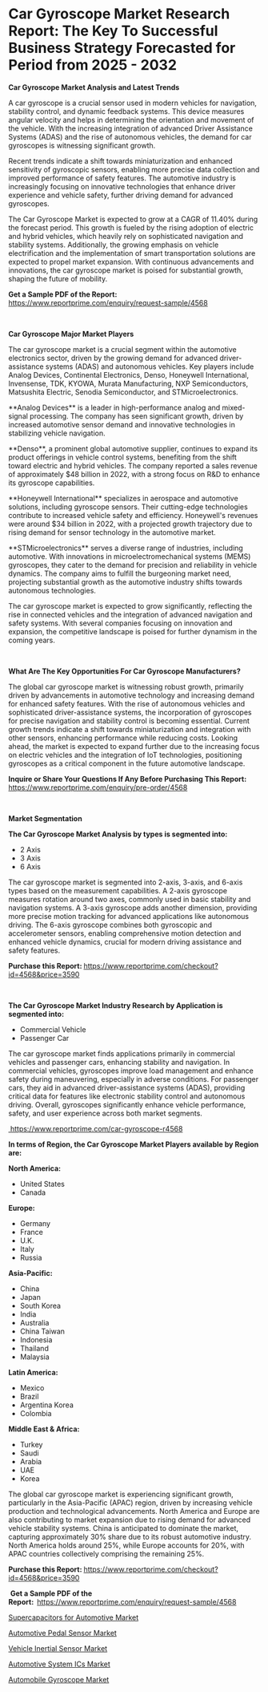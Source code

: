 <p><h1>Car Gyroscope Market Research Report: The Key To Successful Business Strategy Forecasted for Period from 2025 - 2032</h1></p><p><strong>Car Gyroscope Market Analysis and Latest Trends</strong></p>
<p><p>A car gyroscope is a crucial sensor used in modern vehicles for navigation, stability control, and dynamic feedback systems. This device measures angular velocity and helps in determining the orientation and movement of the vehicle. With the increasing integration of advanced Driver Assistance Systems (ADAS) and the rise of autonomous vehicles, the demand for car gyroscopes is witnessing significant growth. </p><p>Recent trends indicate a shift towards miniaturization and enhanced sensitivity of gyroscopic sensors, enabling more precise data collection and improved performance of safety features. The automotive industry is increasingly focusing on innovative technologies that enhance driver experience and vehicle safety, further driving demand for advanced gyroscopes.</p><p>The Car Gyroscope Market is expected to grow at a CAGR of 11.40% during the forecast period. This growth is fueled by the rising adoption of electric and hybrid vehicles, which heavily rely on sophisticated navigation and stability systems. Additionally, the growing emphasis on vehicle electrification and the implementation of smart transportation solutions are expected to propel market expansion. With continuous advancements and innovations, the car gyroscope market is poised for substantial growth, shaping the future of mobility.</p></p>
<p><strong>Get a Sample PDF of the Report:&nbsp;</strong> <a href="https://www.reportprime.com/enquiry/request-sample/4568?utm_campaign=39&utm_medium=2&utm_source=Github&utm_content=ia&utm_term=19032025&utm_id=car-gyroscope">https://www.reportprime.com/enquiry/request-sample/4568</a></p>
<p>&nbsp;</p>
<p><strong>Car Gyroscope Major Market Players</strong></p>
<p><p>The car gyroscope market is a crucial segment within the automotive electronics sector, driven by the growing demand for advanced driver-assistance systems (ADAS) and autonomous vehicles. Key players include Analog Devices, Continental Electronics, Denso, Honeywell International, Invensense, TDK, KYOWA, Murata Manufacturing, NXP Semiconductors, Matsushita Electric, Senodia Semiconductor, and STMicroelectronics.</p><p>**Analog Devices** is a leader in high-performance analog and mixed-signal processing. The company has seen significant growth, driven by increased automotive sensor demand and innovative technologies in stabilizing vehicle navigation. </p><p>**Denso**, a prominent global automotive supplier, continues to expand its product offerings in vehicle control systems, benefiting from the shift toward electric and hybrid vehicles. The company reported a sales revenue of approximately $48 billion in 2022, with a strong focus on R&D to enhance its gyroscope capabilities.</p><p>**Honeywell International** specializes in aerospace and automotive solutions, including gyroscope sensors. Their cutting-edge technologies contribute to increased vehicle safety and efficiency. Honeywell's revenues were around $34 billion in 2022, with a projected growth trajectory due to rising demand for sensor technology in the automotive market.</p><p>**STMicroelectronics** serves a diverse range of industries, including automotive. With innovations in microelectromechanical systems (MEMS) gyroscopes, they cater to the demand for precision and reliability in vehicle dynamics. The company aims to fulfill the burgeoning market need, projecting substantial growth as the automotive industry shifts towards autonomous technologies.</p><p>The car gyroscope market is expected to grow significantly, reflecting the rise in connected vehicles and the integration of advanced navigation and safety systems. With several companies focusing on innovation and expansion, the competitive landscape is poised for further dynamism in the coming years.</p></p>
<p>&nbsp;</p>
<p><strong>What Are The Key Opportunities For Car Gyroscope Manufacturers?</strong></p>
<p><p>The global car gyroscope market is witnessing robust growth, primarily driven by advancements in automotive technology and increasing demand for enhanced safety features. With the rise of autonomous vehicles and sophisticated driver-assistance systems, the incorporation of gyroscopes for precise navigation and stability control is becoming essential. Current growth trends indicate a shift towards miniaturization and integration with other sensors, enhancing performance while reducing costs. Looking ahead, the market is expected to expand further due to the increasing focus on electric vehicles and the integration of IoT technologies, positioning gyroscopes as a critical component in the future automotive landscape.</p></p>
<p><strong>Inquire or Share Your Questions If Any Before Purchasing This Report:</strong> <a href="https://www.reportprime.com/enquiry/pre-order/4568?utm_campaign=39&utm_medium=2&utm_source=Github&utm_content=ia&utm_term=19032025&utm_id=car-gyroscope">https://www.reportprime.com/enquiry/pre-order/4568</a></p>
<p>&nbsp;</p>
<p><strong>Market Segmentation</strong></p>
<p><strong>The Car Gyroscope Market Analysis by types is segmented into:</strong></p>
<p><ul><li>2 Axis</li><li>3 Axis</li><li>6 Axis</li></ul></p>
<p><p>The car gyroscope market is segmented into 2-axis, 3-axis, and 6-axis types based on the measurement capabilities. A 2-axis gyroscope measures rotation around two axes, commonly used in basic stability and navigation systems. A 3-axis gyroscope adds another dimension, providing more precise motion tracking for advanced applications like autonomous driving. The 6-axis gyroscope combines both gyroscopic and accelerometer sensors, enabling comprehensive motion detection and enhanced vehicle dynamics, crucial for modern driving assistance and safety features.</p></p>
<p><strong>Purchase this Report:&nbsp;</strong><a href="https://www.reportprime.com/checkout?id=4568&price=3590&utm_campaign=39&utm_medium=2&utm_source=Github&utm_content=ia&utm_term=19032025&utm_id=car-gyroscope">https://www.reportprime.com/checkout?id=4568&price=3590</a></p>
<p>&nbsp;</p>
<p><strong>The Car Gyroscope Market Industry Research by Application is segmented into:</strong></p>
<p><ul><li>Commercial Vehicle</li><li>Passenger Car</li></ul></p>
<p><p>The car gyroscope market finds applications primarily in commercial vehicles and passenger cars, enhancing stability and navigation. In commercial vehicles, gyroscopes improve load management and enhance safety during maneuvering, especially in adverse conditions. For passenger cars, they aid in advanced driver-assistance systems (ADAS), providing critical data for features like electronic stability control and autonomous driving. Overall, gyroscopes significantly enhance vehicle performance, safety, and user experience across both market segments.</p></p>
<p><a href="https://www.reportprime.com/car-gyroscope-r4568?utm_campaign=39&utm_medium=2&utm_source=Github&utm_content=ia&utm_term=19032025&utm_id=car-gyroscope">&nbsp;https://www.reportprime.com/car-gyroscope-r4568</a></p>
<p><strong>In terms of Region, the Car Gyroscope Market Players available by Region are:</strong></p>
<p>
    <p> <strong> North America: </strong>
        <ul>
            <li>United States</li>
            <li>Canada</li>
        </ul>
        </p> 
    <p> <strong> Europe: </strong>
        <ul>
            <li>Germany</li>
            <li>France</li>
            <li>U.K.</li>
            <li>Italy</li>
            <li>Russia</li>
        </ul>
        </p> 
    <p> <strong> Asia-Pacific: </strong>
        <ul>
            <li>China</li>
            <li>Japan</li>
            <li>South Korea</li>
            <li>India</li>
            <li>Australia</li>
            <li>China Taiwan</li>
            <li>Indonesia</li>
            <li>Thailand</li>
            <li>Malaysia</li>
        </ul>
        </p> 
    <p> <strong> Latin America: </strong>
        <ul>
            <li>Mexico</li>
            <li>Brazil</li>
            <li>Argentina Korea</li>
            <li>Colombia</li>
        </ul>
        </p> 
    <p> <strong> Middle East & Africa: </strong>
        <ul>
            <li>Turkey</li>
            <li>Saudi</li>
            <li>Arabia</li>
            <li>UAE</li>
            <li>Korea</li>
        </ul>
    </p>
    </p>
<p><p>The global car gyroscope market is experiencing significant growth, particularly in the Asia-Pacific (APAC) region, driven by increasing vehicle production and technological advancements. North America and Europe are also contributing to market expansion due to rising demand for advanced vehicle stability systems. China is anticipated to dominate the market, capturing approximately 30% share due to its robust automotive industry. North America holds around 25%, while Europe accounts for 20%, with APAC countries collectively comprising the remaining 25%.</p></p>
<p><strong>Purchase this Report: </strong><a href="https://www.reportprime.com/checkout?id=4568&price=3590&utm_campaign=39&utm_medium=2&utm_source=Github&utm_content=ia&utm_term=19032025&utm_id=car-gyroscope">https://www.reportprime.com/checkout?id=4568&price=3590</a></p>
<p>&nbsp;<strong>Get a Sample PDF of the Report:&nbsp;&nbsp;</strong><a href="https://www.reportprime.com/enquiry/request-sample/4568?utm_campaign=39&utm_medium=2&utm_source=Github&utm_content=ia&utm_term=19032025&utm_id=car-gyroscope">https://www.reportprime.com/enquiry/request-sample/4568</a></p>
<p><strong></strong></p>
<p><p><a href="https://github.com/akitamegge65/Market-Research-Report-List-1/blob/main/supercapacitors-for-automotive-market.md?utm_campaign=39&utm_medium=2&utm_source=Github&utm_content=ia&utm_term=19032025&utm_id=car-gyroscope">Supercapacitors for Automotive Market</a></p><p><a href="https://github.com/benasjuettk3/Market-Research-Report-List-1/blob/main/automotive-pedal-sensor-market.md?utm_campaign=39&utm_medium=2&utm_source=Github&utm_content=ia&utm_term=19032025&utm_id=car-gyroscope">Automotive Pedal Sensor Market</a></p><p><a href="https://github.com/gauldvikerm6/Market-Research-Report-List-1/blob/main/vehicle-inertial-sensor-market.md?utm_campaign=39&utm_medium=2&utm_source=Github&utm_content=ia&utm_term=19032025&utm_id=car-gyroscope">Vehicle Inertial Sensor Market</a></p><p><a href="https://github.com/gummaarmel83/Market-Research-Report-List-1/blob/main/automotive-system-ics-market.md?utm_campaign=39&utm_medium=2&utm_source=Github&utm_content=ia&utm_term=19032025&utm_id=car-gyroscope">Automotive System ICs Market</a></p><p><a href="https://github.com/ardgenoud/Market-Research-Report-List-1/blob/main/automobile-gyroscope-market.md?utm_campaign=39&utm_medium=2&utm_source=Github&utm_content=ia&utm_term=19032025&utm_id=car-gyroscope">Automobile Gyroscope Market</a></p></p>